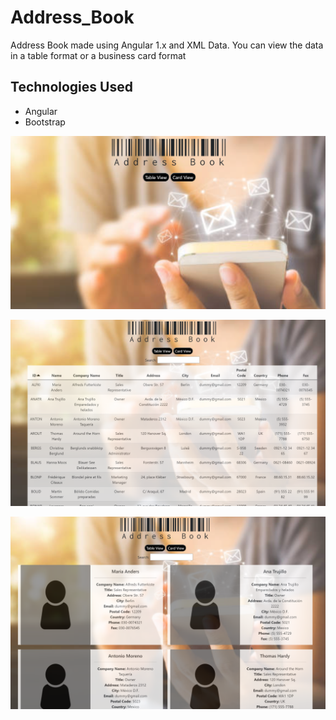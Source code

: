 # Address_Book

Address Book made using Angular 1.x and XML Data. You can view the data in a table format or a business card format

## Technologies Used

* Angular
* Bootstrap

![home](https://github.com/illimitableissi/Address_Book/blob/main/capture.PNG)

![table](https://github.com/illimitableissi/Address_Book/blob/main/tableView.PNG)

![card](https://github.com/illimitableissi/Address_Book/blob/main/cardView.PNG)